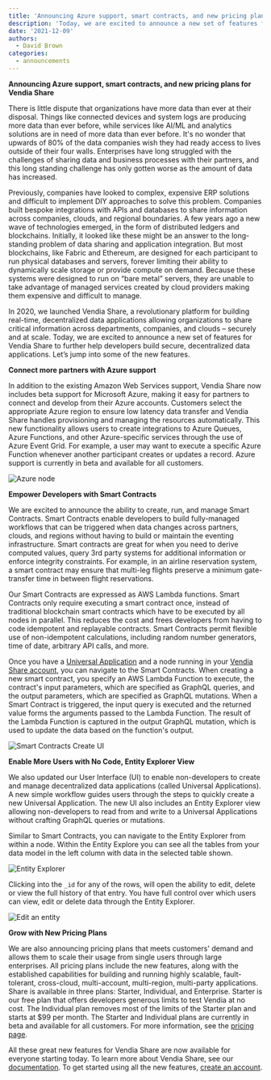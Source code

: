 ```yaml
---
title: 'Announcing Azure support, smart contracts, and new pricing plans for Vendia Share'
description: 'Today, we are excited to announce a new set of features for Vendia Share to further help developers build secure, decentralized data applications. Let’s jump into some of the new features.'
date: '2021-12-09'
authors:
  - David Brown
categories:
  - announcements
---
```


**Announcing Azure support, smart contracts, and new pricing plans for Vendia Share**

There is little dispute that organizations have more data than ever at their disposal. Things like connected devices and system logs are producing more data than ever before, while services like AI/ML and analytics solutions are in need of more data than ever before.  It's no wonder that upwards of 80% of the data companies wish they had ready access to lives outside of their four walls.  Enterprises have long struggled with the challenges of sharing data and business processes with their partners, and this long standing challenge has only gotten worse as the amount of data has increased. 

Previously, companies have looked to complex, expensive ERP solutions and difficult to implement DIY approaches to solve this problem. Companies built bespoke integrations with APIs and databases to share information across companies, clouds, and regional boundaries. A few years ago a new wave of technologies emerged, in the form of distributed ledgers and blockchains. Initially, it looked like these might be an answer to the long-standing problem of data sharing and application integration. But most blockchains, like Fabric and Ethereum, are designed for each participant to run physical databases and servers, forever limiting their ability to dynamically scale storage or provide compute on demand. Because these systems were designed to run on “bare metal” servers, they are unable to take advantage of managed services created by cloud providers making them expensive and difficult to manage. 

In 2020, we launched Vendia Share, a revolutionary platform for building real-time, decentralized data applications allowing organizations to share critical information across departments, companies, and clouds – securely and at scale. Today, we are excited to announce a new set of features for Vendia Share to further help developers build secure, decentralized data applications. Let’s jump into some of the new features.

**Connect more partners with Azure support**

In addition to the existing Amazon Web Services support, Vendia Share now includes beta support for Microsoft Azure, making it easy for partners to connect and develop from their Azure accounts. Customers select the appropriate Azure region to ensure low latency data transfer and Vendia Share handles provisioning and managing the resources automatically. This new functionality allows users to create integrations to Azure Queues, Azure Functions, and other Azure-specific services through the use of Azure Event Grid. For example, a user may want to execute a specific Azure Function whenever another participant creates or updates a record. Azure support is currently in beta and available for all customers. 

![Azure node](https://d24nhiikxn5jns.cloudfront.net/optimized/user-images.githubusercontent.com..532272145319340-baa2ac5f-41c8-4d69-93fd-765ec7b69cb6.png)

**Empower Developers with Smart Contracts**

We are excited to announce the ability to create, run, and manage Smart Contracts. Smart Contracts enable developers to build fully-managed workflows that can be triggered when data changes across partners, clouds, and regions without having to build or maintain the eventing infrastructure. Smart contracts are great for when you need to derive computed values, query 3rd party systems for additional information or enforce integrity constraints. For example, in an airline reservation system, a smart contract may ensure that multi-leg flights preserve a minimum gate-transfer time in between flight reservations. 

Our Smart Contracts are expressed as AWS Lambda functions. Smart Contracts only require executing a smart contract once, instead of traditional blockchain smart contracts which have to be executed by all nodes in parallel. This reduces the cost and frees developers from having to code idempotent and replayable contracts. Smart Contracts permit flexible use of non-idempotent calculations, including random number generators, time of date, arbitrary API calls, and more.

Once you have a [Universal Application](https://www.vendia.net/product) and a node running in your [Vendia Share account](https://share.vendia.net), you can navigate to the Smart Contracts. When creating a new smart contract, you specify an AWS Lambda Function to execute, the contract's input parameters, which are specified as GraphQL queries, and the output parameters, which are specified as GraphQL mutations. When a Smart Contract is triggered, the input query is executed and the returned value forms the arguments passed to the Lambda Function. The result of the Lambda Function is captured in the output GraphQL mutation, which is used to update the data based on the function's output.

![Smart Contracts Create UI](https://d24nhiikxn5jns.cloudfront.net/optimized/user-images.githubusercontent.com..85650276145455759-35530bf6-2483-424f-9d45-57f4eef56adb.png "smart contracts")
 
**Enable More Users with No Code, Entity Explorer View**

We also updated our User Interface (UI) to enable non-developers to create and manage decentralized data applications (called Universal Applications). A new simple workflow guides users through the steps to quickly create a new Universal Application. The new UI also includes an Entity Explorer view allowing non-developers to read from and write to a Universal Applications without crafting GraphQL queries or mutations. 

Similar to Smart Contracts, you can navigate to the Entity Explorer from within a node. Within the Entity Explore you can see all the tables from your data model in the left column with data in the selected table shown. 

![Entity Explorer](https://d24nhiikxn5jns.cloudfront.net/optimized/user-images.githubusercontent.com..92179243145060323-52c8b712-acc6-4fea-8a03-eff794849c63.png)

Clicking into the `_id` for any of the rows, will open the ability to edit, delete or view the full history of that entry. You have full control over which users can view, edit or delete data through the Entity Explorer. 

![Edit an entity](https://d24nhiikxn5jns.cloudfront.net/optimized/user-images.githubusercontent.com..92179243145060474-7b676775-746e-4493-95be-adb37ce1f059.png)

**Grow with New Pricing Plans**

We are also announcing pricing plans that meets customers' demand and allows them to scale their usage from single users through large enterprises. All pricing plans include the new features, along with the established capabilities for building and running highly scalable, fault-tolerant, cross-cloud, multi-account, multi-region, multi-party applications. Share is available in three plans: Starter, Individual, and Enterprise. Starter is our free plan that offers developers generous limits to test Vendia at no cost. The Individual plan removes most of the limits of the Starter plan and starts at $99 per month. The Starter and Individual plans are currently in beta and available for all customers. For more information, see the [pricing page](https://www.vendia.net/pricing). 

All these great new features for Vendia Share are now available for everyone starting today. To learn more about Vendia Share, see our [documentation](https://www.vendia.net/docs/share). To get started using all the new features, [create an account](https://share.vendia.net/). 
